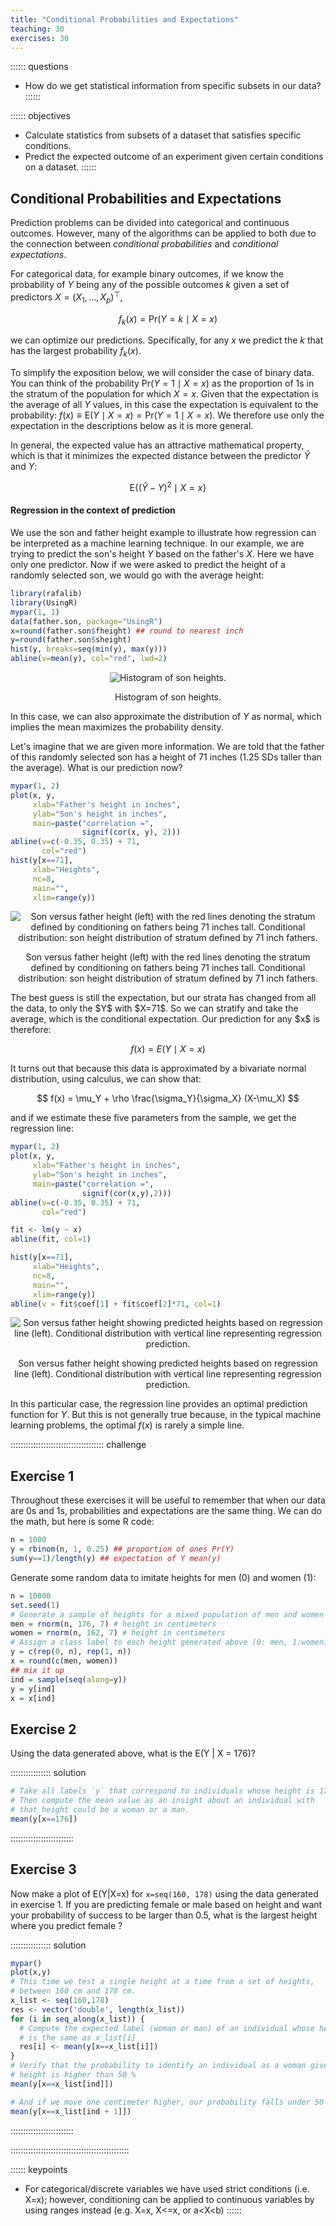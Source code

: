 ```yaml
---
title: "Conditional Probabilities and Expectations"
teaching: 30
exercises: 30
---
```


:::::: questions
- How do we get statistical information from specific subsets in our data?
::::::

:::::: objectives
- Calculate statistics from subsets of a dataset that satisfies specific conditions.
- Predict the expected outcome of an experiment given certain conditions on a dataset.
::::::



## Conditional Probabilities and Expectations

Prediction problems can be divided into categorical and continuous outcomes. 
However, many of the algorithms can be applied to both due to the connection 
between _conditional probabilities_ and _conditional expectations_. 

For categorical data, for example binary outcomes, if we know the probability of 
$Y$ being any of the possible outcomes $k$ given a  set of predictors 
$X=(X_1,\dots,X_p)^\top$, 

$$
f_k(x) = \mbox{Pr}(Y=k \mid X=x)
$$

we can optimize our predictions. Specifically, for any $x$ we predict the $k$ 
that has the largest probability $f_k(x)$. 

To simplify the exposition below, we will consider the case of binary data. You 
can think of the probability $\mbox{Pr}(Y=1 \mid X=x)$ as the proportion of 1s 
in the stratum of the population for which $X=x$. Given that the expectation is 
the average of all $Y$ values, in this case the expectation is equivalent to the
probability: $f(x) \equiv \mbox{E}(Y \mid X=x)=\mbox{Pr}(Y=1 \mid X=x)$. We 
therefore use only the expectation in the descriptions below as it is more 
general.

In general, the expected value has an attractive mathematical property, which is
that it minimizes the expected distance between the predictor $\hat{Y}$ and $Y$: 

$$
\mbox{E}\{ (\hat{Y} - Y)^2  \mid  X=x \}
$$ 


#### Regression in the context of prediction

<a name="regression"></a>

We use the son and father height example to illustrate how regression can be 
interpreted as a machine learning technique. In our example, we are trying to 
predict the son's height $Y$ based on the father's $X$. Here we have only one 
predictor. Now if we were asked to predict the height of a randomly selected 
son, we would go with the average height:


``` r
library(rafalib)
library(UsingR)
mypar(1, 1)
data(father.son, package="UsingR")
x=round(father.son$fheight) ## round to nearest inch
y=round(father.son$sheight)
hist(y, breaks=seq(min(y), max(y)))
abline(v=mean(y), col="red", lwd=2)
```

<div class="figure" style="text-align: center">
<img src="fig/conditional-probabilities-expectations-rendered-height_hist-1.png" alt="Histogram of son heights."  />
<p class="caption">Histogram of son heights.</p>
</div>

In this case, we can also approximate the distribution of $Y$ as normal, which 
implies the mean maximizes the probability density. 

Let's imagine that we are given more information. We are told that the father of
this randomly selected son has a height of 71 inches (1.25 SDs taller than the 
average). What is our prediction now? 


``` r
mypar(1, 2)
plot(x, y, 
     xlab="Father's height in inches",
     ylab="Son's height in inches",
     main=paste("correlation =",
                signif(cor(x, y), 2)))
abline(v=c(-0.35, 0.35) + 71,
       col="red")
hist(y[x==71], 
     xlab="Heights", 
     nc=8, 
     main="", 
     xlim=range(y))
```

<div class="figure" style="text-align: center">
<img src="fig/conditional-probabilities-expectations-rendered-conditional_distribution-1.png" alt="Son versus father height (left) with the red lines denoting the stratum defined by conditioning on fathers being 71 inches tall. Conditional distribution: son height distribution of stratum defined by 71 inch fathers."  />
<p class="caption">Son versus father height (left) with the red lines denoting the stratum defined by conditioning on fathers being 71 inches tall. Conditional distribution: son height distribution of stratum defined by 71 inch fathers.</p>
</div>
The best guess is still the expectation, but our strata has changed from all the
data, to only the $Y$ with $X=71$. So we can stratify and take the average, 
which is the conditional expectation. Our prediction for any $x$ is therefore:

$$
f(x) = E(Y \mid X=x)
$$

It turns out that because this data is approximated by a bivariate normal 
distribution, using calculus, we can show that: 

$$
f(x) = \mu_Y + \rho \frac{\sigma_Y}{\sigma_X} (X-\mu_X)
$$

and if we estimate these five parameters from the sample, we get the regression
line:


``` r
mypar(1, 2)
plot(x, y, 
     xlab="Father's height in inches", 
     ylab="Son's height in inches",
     main=paste("correlation =",
                signif(cor(x,y),2)))
abline(v=c(-0.35, 0.35) + 71,
       col="red")

fit <- lm(y ~ x)
abline(fit, col=1)

hist(y[x==71],
     xlab="Heights",
     nc=8,
     main="",
     xlim=range(y))
abline(v = fit$coef[1] + fit$coef[2]*71, col=1)
```

<div class="figure" style="text-align: center">
<img src="fig/conditional-probabilities-expectations-rendered-regression-1.png" alt="Son versus father height showing predicted heights based on regression line (left). Conditional distribution with vertical line representing regression prediction."  />
<p class="caption">Son versus father height showing predicted heights based on regression line (left). Conditional distribution with vertical line representing regression prediction.</p>
</div>

In this particular case, the regression line provides an optimal prediction 
function for $Y$. But this is not generally true because, in the typical machine
learning problems, the optimal $f(x)$ is rarely a simple line.

::::::::::::::::::::::::::::::::::::: challenge

## Exercise 1
Throughout these exercises it will be useful to remember that when our data 
are 0s and 1s, probabilities and expectations are the same thing. We can do 
the math, but here is some R code:


``` r
n = 1000
y = rbinom(n, 1, 0.25) ## proportion of ones Pr(Y)
sum(y==1)/length(y) ## expectation of Y mean(y)
```

Generate some random data to imitate heights for men (0) and women (1):


``` r
n = 10000
set.seed(1)
# Generate a sample of heights for a mixed population of men and women
men = rnorm(n, 176, 7) # height in centimeters 
women = rnorm(n, 162, 7) # height in centimeters
# Assign a class label to each height generated above (0: men, 1:women)
y = c(rep(0, n), rep(1, n))
x = round(c(men, women))
## mix it up
ind = sample(seq(along=y))
y = y[ind]
x = x[ind]
```

## Exercise 2
Using the data generated above, what is the E(Y | X = 176)?

:::::::::::::::: solution


``` r
# Take all labels `y` that correspond to individuals whose height is 176 cm.
# Then compute the mean value as an insight about an individual with
# that height could be a woman or a man.
mean(y[x==176])
```

:::::::::::::::::::::::::

## Exercise 3
Now make a plot of E(Y|X=x) for `x=seq(160, 178)` using the data generated
in exercise 1.
If you are predicting female or male based on height and want your probability 
of success to be larger than 0.5, what is the largest height where you predict 
female ?

:::::::::::::::: solution


``` r
mypar()
plot(x,y)
# This time we test a single height at a time from a set of heights,
# between 160 cm and 178 cm.
x_list <- seq(160,178)
res <- vector('double', length(x_list))
for (i in seq_along(x_list)) {
  # Compute the expected label (woman or man) of an individual whose height
  # is the same as x_list[i]
  res[i] <- mean(y[x==x_list[i]])
}
# Verify that the probability to identify an individual as a woman given their
# height is higher than 50 %
mean(y[x==x_list[ind]])

# And if we move one centimeter higher, our probability falls under 50 %
mean(y[x==x_list[ind + 1]])
```

:::::::::::::::::::::::::

:::::::::::::::::::::::::::::::::::::::::::::::

:::::: keypoints
- For categorical/discrete variables we have used strict conditions (i.e. X=x); however, conditioning can be applied to continuous variables by using ranges instead (e.g. X=x, X<=x, or a<X<b)
::::::
